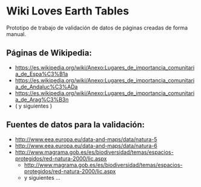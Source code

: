 # Wiki Loves Earth Tables

Prototipo de trabajo de validación de datos de páginas creadas de forma manual.

## Páginas de Wikipedia:
* https://es.wikipedia.org/wiki/Anexo:Lugares_de_importancia_comunitaria_de_Espa%C3%B1a
* https://es.wikipedia.org/wiki/Anexo:Lugares_de_importancia_comunitaria_de_Andaluc%C3%ADa
* https://es.wikipedia.org/wiki/Anexo:Lugares_de_importancia_comunitaria_de_Arag%C3%B3n
*  ( y siguientes )

## Fuentes de datos para la validación:
* http://www.eea.europa.eu/data-and-maps/data/natura-5
* http://www.eea.europa.eu/data-and-maps/data/natura-6
* http://www.magrama.gob.es/es/biodiversidad/temas/espacios-protegidos/red-natura-2000/lic.aspx
  * http://www.magrama.gob.es/es/biodiversidad/temas/espacios-protegidos/red-natura-2000/lic.aspx
  * y siguientes ...



